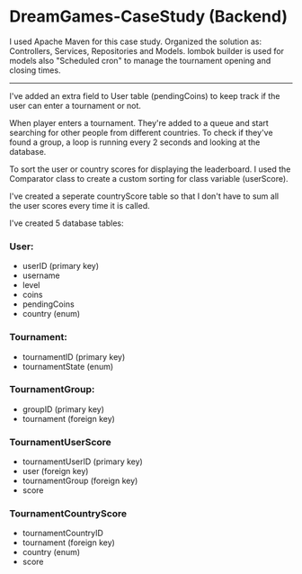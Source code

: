 # DreamGames-CaseStudy (Backend)

I used Apache Maven for this case study. 
Organized the solution as: Controllers, Services, Repositories and Models.
lombok builder is used for models also "Scheduled cron" to manage the tournament opening and closing times.
__________

I've added an extra field to User table (pendingCoins) to keep track if the user can enter a tournament or not.

When player enters a tournament. They're added to a queue and start searching for other people from different countries. To check if they've found a group, a loop is running every 2 seconds and looking at the database.

To sort the user or country scores for displaying the leaderboard. I used the Comparator class to create a custom sorting for class variable (userScore).

I've created a seperate countryScore table so that I don't have to sum all the user scores every time it is called.

I've created 5 database tables:
### User:
+ userID (primary key)
+ username
+ level
+ coins
+ pendingCoins
+ country (enum)

### Tournament:
+ tournamentID (primary key)
+ tournamentState (enum)

### TournamentGroup:
+ groupID (primary key)
+ tournament (foreign key)

### TournamentUserScore
+ tournamentUserID (primary key)
+ user (foreign key)
+ tournamentGroup (foreign key)
+ score

### TournamentCountryScore
+ tournamentCountryID
+ tournament (foreign key)
+ country (enum)
+ score
